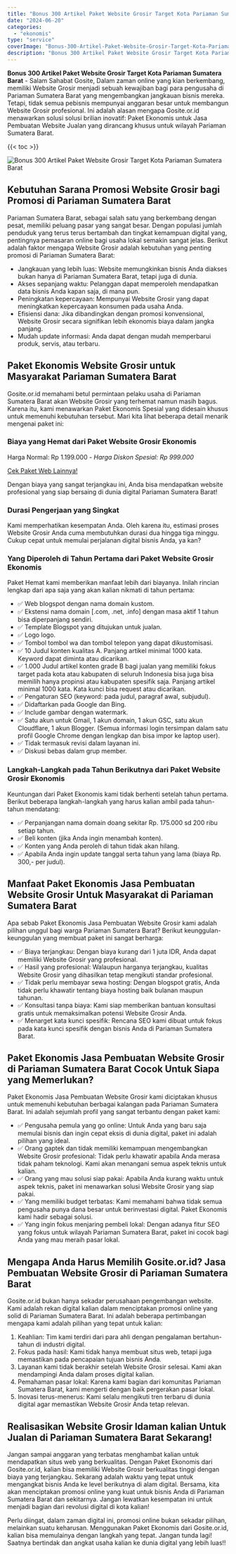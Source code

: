 ```yaml
---
title: "Bonus 300 Artikel Paket Website Grosir Target Kota Pariaman Sumatera Barat"
date: "2024-06-20"
categories: 
  - "ekonomis"
type: "service"
coverImage: "Bonus-300-Artikel-Paket-Website-Grosir-Target-Kota-Pariaman-Sumatera-Barat.png"
description: "Bonus 300 Artikel Paket Website Grosir Target Kota Pariaman Sumatera Barat. Perlu diingat, dalam zaman digital ini, promosi online bukan sekadar pilihan, mel..."
---
```


**Bonus 300 Artikel Paket Website Grosir Target Kota Pariaman Sumatera Barat** - Salam Sahabat Gosite, Dalam zaman online yang kian berkembang, memiliki Website Grosir menjadi sebuah kewajiban bagi para pengusaha di Pariaman Sumatera Barat yang mengembangkan jangkauan bisnis mereka. Tetapi, tidak semua pebisnis mempunyai anggaran besar untuk membangun Website Grosir profesional. Ini adalah alasan mengapa Gosite.or.id menawarkan solusi solusi brilian inovatif: Paket Ekonomis untuk Jasa Pembuatan Website Jualan yang dirancang khusus untuk wilayah Pariaman Sumatera Barat.

{{< toc >}}

![Bonus 300 Artikel Paket Website Grosir Target Kota Pariaman Sumatera Barat](/images/ekonomis/Bonus-300-Artikel-Paket-Website-Grosir-Target-Kota-Pariaman-Sumatera-Barat.png)

## Kebutuhan Sarana Promosi Website Grosir bagi Promosi di Pariaman Sumatera Barat

Pariaman Sumatera Barat, sebagai salah satu yang berkembang dengan pesat, memiliki peluang pasar yang sangat besar. Dengan populasi jumlah penduduk yang terus terus bertambah dan tingkat kemampuan digital yang, pentingnya pemasaran online bagi usaha lokal semakin sangat jelas. Berikut adalah faktor mengapa Website Grosir adalah kebutuhan yang penting promosi di Pariaman Sumatera Barat:

- Jangkauan yang lebih luas: Website memungkinkan bisnis Anda diakses bukan hanya di Pariaman Sumatera Barat, tetapi juga di dunia.
- Akses sepanjang waktu: Pelanggan dapat memperoleh mendapatkan data bisnis Anda kapan saja, di mana pun.
- Peningkatan kepercayaan: Mempunyai Website Grosir yang dapat meningkatkan kepercayaan konsumen pada usaha Anda.
- Efisiensi dana: Jika dibandingkan dengan promosi konvensional, Website Grosir secara signifikan lebih ekonomis biaya dalam jangka panjang.
- Mudah update informasi: Anda dapat dengan mudah memperbarui produk, servis, atau terbaru.

## Paket Ekonomis Website Grosir untuk Masyarakat Pariaman Sumatera Barat

Gosite.or.id memahami betul permintaan pelaku usaha di Pariaman Sumatera Barat akan Website Grosir yang terhemat namun masih bagus. Karena itu, kami menawarkan Paket Ekonomis Spesial yang didesain khusus untuk memenuhi kebutuhan tersebut. Mari kita lihat beberapa detail menarik mengenai paket ini:

### Biaya yang Hemat dari Paket Website Grosir Ekonomis

<a class="cta-button">Harga Normal: Rp 1.199.000 - <em>Harga Diskon Spesial: Rp 999.000</em></a>

<a href="/jasa-web/" class="cta-button">Cek Paket Web Lainnya!</a>

Dengan biaya yang sangat terjangkau ini, Anda bisa mendapatkan website profesional yang siap bersaing di dunia digital Pariaman Sumatera Barat!

### Durasi Pengerjaan yang Singkat

Kami memperhatikan kesempatan Anda. Oleh karena itu, estimasi proses Website Grosir Anda cuma membutuhkan durasi dua hingga tiga minggu. Cukup cepat untuk memulai perjalanan digital bisnis Anda, ya kan?

### Yang Diperoleh di Tahun Pertama dari Paket Website Grosir Ekonomis

Paket Hemat kami memberikan manfaat lebih dari biayanya. Inilah rincian lengkap dari apa saja yang akan kalian nikmati di tahun pertama:

- ✅ Web blogspot dengan nama domain kustom.
- ✅ Ekstensi nama domain \[.com, .net, .info\] dengan masa aktif 1 tahun bisa diperpanjang sendiri.
- ✅ Template Blogspot yang ditujukan untuk jualan.
- ✅ Logo logo.
- ✅ Tombol tombol wa dan tombol telepon yang dapat dikustomisasi.
- ✅ 10 Judul konten kualitas A. Panjang artikel minimal 1000 kata. Keyword dapat diminta atau dicarikan.
- ✅ 1.000 Judul artikel konten grade B bagi jualan yang memiliki fokus target pada kota atau kabupaten di seluruh Indonesia bisa juga bisa memilih hanya propinsi atau kabupaten spesifik saja. Panjang artikel minimal 1000 kata. Kata kunci bisa request atau dicarikan.
- ✅ Pengaturan SEO (keyword: pada judul, paragraf awal, subjudul).
- ✅ Didaftarkan pada Google dan Bing.
- ✅ Include gambar dengan watermark.
- ✅ Satu akun untuk Gmail, 1 akun domain, 1 akun GSC, satu akun Cloudflare, 1 akun Blogger. (Semua informasi login tersimpan dalam satu profil Google Chrome dengan lengkap dan bisa impor ke laptop user).
- ✅ Tidak termasuk revisi dalam layanan ini.
- ✅ Diskusi bebas dalam grup member.

### Langkah-Langkah pada Tahun Berikutnya dari Paket Website Grosir Ekonomis

Keuntungan dari Paket Ekonomis kami tidak berhenti setelah tahun pertama. Berikut beberapa langkah-langkah yang harus kalian ambil pada tahun-tahun mendatang:

- ✅ Perpanjangan nama domain doang sekitar Rp. 175.000 sd 200 ribu setiap tahun.
- ✅ Beli konten (jika Anda ingin menambah konten).
- ✅ Konten yang Anda peroleh di tahun tidak akan hilang.
- ✅ Apabila Anda ingin update tanggal serta tahun yang lama (biaya Rp. 300,- per judul).

## Manfaat Paket Ekonomis Jasa Pembuatan Website Grosir Untuk Masyarakat di Pariaman Sumatera Barat

Apa sebab Paket Ekonomis Jasa Pembuatan Website Grosir kami adalah pilihan unggul bagi warga Pariaman Sumatera Barat? Berikut keunggulan-keunggulan yang membuat paket ini sangat berharga:

- ✅ Biaya terjangkau: Dengan biaya kurang dari 1 juta IDR, Anda dapat memiliki Website Grosir yang profesional.
- ✅ Hasil yang profesional: Walaupun harganya terjangkau, kualitas Website Grosir yang dihasilkan tetap mengikuti standar profesional.
- ✅ Tidak perlu membayar sewa hosting: Dengan blogspot gratis, Anda tidak perlu khawatir tentang biaya hosting baik bulanan maupun tahunan.
- ✅ Konsultasi tanpa biaya: Kami siap memberikan bantuan konsultasi gratis untuk memaksimalkan potensi Website Grosir Anda.
- ✅ Menarget kata kunci spesifik: Rencana SEO kami dibuat untuk fokus pada kata kunci spesifik dengan bisnis Anda di Pariaman Sumatera Barat.

## Paket Ekonomis Jasa Pembuatan Website Grosir di Pariaman Sumatera Barat Cocok Untuk Siapa yang Memerlukan?

Paket Ekonomis Jasa Pembuatan Website Grosir kami diciptakan khusus untuk memenuhi kebutuhan berbagai kalangan pada Pariaman Sumatera Barat. Ini adalah sejumlah profil yang sangat terbantu dengan paket kami:

- ✅ Pengusaha pemula yang go online: Untuk Anda yang baru saja memulai bisnis dan ingin cepat eksis di dunia digital, paket ini adalah pilihan yang ideal.
- ✅ Orang gaptek dan tidak memiliki kemampuan mengembangkan Website Grosir profesional: Tidak perlu khawatir apabila Anda merasa tidak paham teknologi. Kami akan menangani semua aspek teknis untuk kalian.
- ✅ Orang yang mau solusi siap pakai: Apabila Anda kurang waktu untuk aspek teknis, paket ini menawarkan solusi Website Grosir yang siap pakai.
- ✅ Yang memiliki budget terbatas: Kami memahami bahwa tidak semua pengusaha punya dana besar untuk berinvestasi digital. Paket Ekonomis kami hadir sebagai solusi.
- ✅ Yang ingin fokus menjaring pembeli lokal: Dengan adanya fitur SEO yang fokus untuk wilayah Pariaman Sumatera Barat, paket ini cocok bagi Anda yang mau meraih pasar lokal.

## Mengapa Anda Harus Memilih Gosite.or.id? Jasa Pembuatan Website Grosir di Pariaman Sumatera Barat

Gosite.or.id bukan hanya sekadar perusahaan pengembangan website. Kami adalah rekan digital kalian dalam menciptakan promosi online yang solid di Pariaman Sumatera Barat. Ini adalah beberapa pertimbangan mengapa kami adalah pilihan yang tepat untuk kalian:

1. Keahlian: Tim kami terdiri dari para ahli dengan pengalaman bertahun-tahun di industri digital.
2. Fokus pada hasil: Kami tidak hanya membuat situs web, tetapi juga memastikan pada pencapaian tujuan bisnis Anda.
3. Layanan kami tidak berakhir setelah Website Grosir selesai. Kami akan mendampingi Anda dalam proses digital kalian.
4. Pemahaman pasar lokal: Karena kami bagian dari komunitas Pariaman Sumatera Barat, kami mengerti dengan baik pergerakan pasar lokal.
5. Inovasi terus-menerus: Kami selalu mengikuti tren terbaru di dunia digital agar memastikan Website Grosir Anda tetap relevan.

## Realisasikan Website Grosir Idaman kalian Untuk Jualan di Pariaman Sumatera Barat Sekarang!

Jangan sampai anggaran yang terbatas menghambat kalian untuk mendapatkan situs web yang berkualitas. Dengan Paket Ekonomis dari Gosite.or.id, kalian bisa memiliki Website Grosir berkualitas tinggi dengan biaya yang terjangkau. Sekarang adalah waktu yang tepat untuk mengangkat bisnis Anda ke level berikutnya di alam digital. Bersama, kita akan menciptakan promosi online yang kuat untuk bisnis Anda di Pariaman Sumatera Barat dan sekitarnya. Jangan lewatkan kesempatan ini untuk menjadi bagian dari revolusi digital di kota kalian!

Perlu diingat, dalam zaman digital ini, promosi online bukan sekadar pilihan, melainkan suatu keharusan. Menggunakan Paket Ekonomis dari Gosite.or.id, kalian bisa memulainya dengan langkah yang tepat. Jangan tunda lagi! Saatnya bertindak dan angkat usaha kalian ke dunia digital yang lebih luas!!